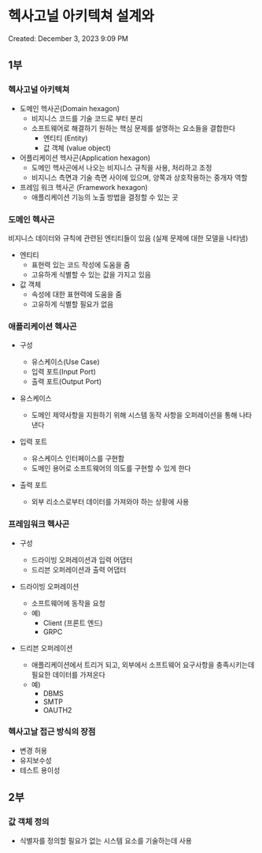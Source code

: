 # 헥사고널 아키텍쳐 설계와

Created: December 3, 2023 9:09 PM

## 1부

### 헥사고널 아키텍쳐

- 도메인 헥사곤(Domain hexagon)
    - 비지니스 코드를 기술 코드로 부터 분리
    - 소프트웨어로 해결하기 원하는 핵심 문제를 설명하는 요소들을 결합한다
        - 엔티티 (Entity)
        - 값 객체 (value object)
- 어플리케이션 헥사곤(Application hexagon)
    - 도메인 헥사곤에서 나오는 비지니스 규칙을 사용, 처리하고 조정
    - 비지니스 측면과 기술  측면 사이에 있으며, 양쪽과 상호작용하는 중개자 역할
- 프레임 워크 헥사곤 (Framework hexagon)
    - 애플리케이션 기능의 노출 방법을 결정할 수 있는 곳

### 도메인 헥사곤

비지니스 데이터와 규칙에 관련된 엔티티들이 있음 (실제 문제에 대한 모델을 나타냄)

- 엔티티
    - 표현력 있는 코드 작성에 도움을 줌
    - 고유하게 식별할 수 있는 값을 가지고 있음
- 값 객체
    - 속성에 대한 표현력에 도움을 줌
    - 고유하게 식별할 필요가 없음

### 애플리케이션 헥사곤

- 구성
    - 유스케이스(Use Case)
    - 입력 포트(Input Port)
    - 출력 포트(Output Port)

- 유스케이스
    - 도메인 제약사항을 지원하기 위해 시스템 동작 사항을 오퍼레이션을 통해 나타낸다
- 입력 포트
    - 유스케이스 인터페이스를 구현함
    - 도메인 용어로 소프트웨어의 의도를 구현할 수 있게 한다
- 출력 포트
    - 외부 리소스로부터 데이터를 가져와야 하는 상황에 사용

### 프레임워크 헥사곤

- 구성
    - 드라이빙 오퍼레이션과 입력 어댑터
    - 드리븐 오퍼레이션과 출력 어댑터

- 드라이빙 오퍼레이션
    - 소프트웨어에 동작을 요청
    - 예)
        - Client (프론트 엔드)
        - GRPC
- 드리븐 오퍼레이션
    - 애플리케이션에서 트리거 되고, 외부에서 소프트웨어 요구사항을 충족시키는데 필요한 데이터를 가져온다
    - 예)
        - DBMS
        - SMTP
        - OAUTH2

### 헥사고날 접근 방식의 장점

- 변경 허용
- 유지보수성
- 테스트 용이성

## 2부

### 값 객체 정의

- 식별자를 정의할 필요가 없는 시스템 요소를 기술하는데 사용